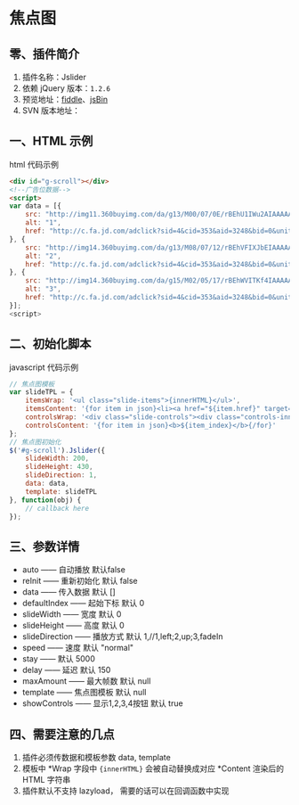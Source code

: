 # 焦点图

## 零、插件简介
1. 插件名称：Jslider
2. 依赖 jQuery 版本：`1.2.6`
3. 预览地址：[fiddle](http://jsfiddle.net/keelii/gfANW/10/)、[jsBin](http://jsbin.com/oxAB/1/)
4. SVN 版本地址：

## 一、HTML 示例
html 代码示例
```html
<div id="g-scroll"></div>
<!--广告位数据-->
<script>
var data = [{
    src: "http://img11.360buyimg.com/da/g13/M00/07/0E/rBEhU1IWu2AIAAAAAABy3ObwjHcAACWWwHXsUMAAHL0479.jpg",
    alt: "1",
    href: "http://c.fa.jd.com/adclick?sid=4&cid=353&aid=3248&bid=0&unit=34632&advid=44366&guv=&url=http://sale.jd.com/mall/kxc6HDwfEMUvui.html"
}, {
    src: "http://img14.360buyimg.com/da/g13/M08/07/12/rBEhVFIXJbEIAAAAAAAvZCLxeM0AACYAgMpHlcAAC98419.jpg",
    alt: "2",
    href: "http://c.fa.jd.com/adclick?sid=4&cid=353&aid=3248&bid=0&unit=34631&advid=44365&guv=&url=http://sale.jd.com/act/ilhesCESFWkw.html"
}, {
    src: "http://img14.360buyimg.com/da/g15/M02/05/17/rBEhWVITKf4IAAAAAAAhpGApMf8AACQCwEB3TUAACG8315.jpg",
    alt: "3",
    href: "http://c.fa.jd.com/adclick?sid=4&cid=353&aid=3248&bid=0&unit=34633&advid=46413&guv=&url=http://sale.jd.com/act/FVPYhGgUIbNOeq.html"
}];
<script>
```

## 二、初始化脚本
javascript 代码示例
```javascript
// 焦点图模板
var slideTPL = {
    itemsWrap: '<ul class="slide-items">{innerHTML}</ul>',
    itemsContent: '{for item in json}<li><a href="${item.href}" target="_blank"><img src="${item.src}" alt="${item.alt}" /></a></li>{/for}',
    controlsWrap: '<div class="slide-controls"><div class="controls-inner">{innerHTML}</div></div>',
    controlsContent: '{for item in json}<b>${item_index}</b>{/for}'
};
// 焦点图初始化
$('#g-scroll').Jslider({
    slideWidth: 200,
    slideHeight: 430,
    slideDirection: 1,
    data: data,
    template: slideTPL
}, function(obj) {
    // callback here
});
```

## 三、参数详情
* auto —— 自动播放 默认false
* reInit —— 重新初始化 默认 false
* data —— 传入数据 默认 []
* defaultIndex —— 起始下标 默认 0
* slideWidth —— 宽度 默认 0
* slideHeight —— 高度 默认 0
* slideDirection —— 播放方式 默认 1,//1,left;2,up;3,fadeIn
* speed —— 速度 默认 "normal"
* stay ——  默认 5000
* delay —— 延迟 默认 150
* maxAmount —— 最大帧数 默认 null
* template —— 焦点图模板 默认 null
* showControls —— 显示1,2,3,4按钮 默认 true

## 四、需要注意的几点
1. 插件必须传数据和模板参数 data, template
2. 模板中 *Wrap 字段中 `{innerHTML}` 会被自动替换成对应 *Content 渲染后的 HTML 字符串
3. 插件默认不支持 lazyload， 需要的话可以在回调函数中实现
